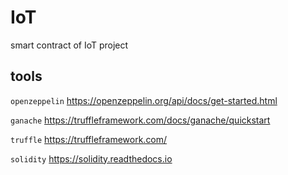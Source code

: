 # IoT
smart contract of IoT project

## tools

`openzeppelin` https://openzeppelin.org/api/docs/get-started.html

`ganache` https://truffleframework.com/docs/ganache/quickstart

`truffle` https://truffleframework.com/

`solidity` https://solidity.readthedocs.io